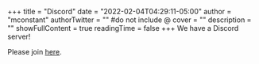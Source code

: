 +++
title = "Discord"
date = "2022-02-04T04:29:11-05:00"
author = "mconstant"
authorTwitter = "" #do not include @
cover = ""
description = ""
showFullContent = true
readingTime = false
+++
We have a Discord server!

Please join [here](https://discord.gg/tyDg9J2dBW).

